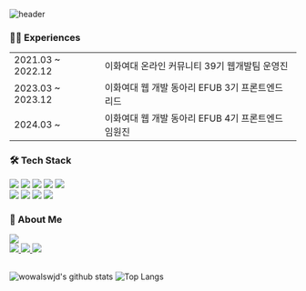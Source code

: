 ![header](https://capsule-render.vercel.app/api?type=waving&height=200&color=e0b69b&text=Hi%20there,%20I'm%20Minjung!&fontAlign=50&textBg=false&fontSize=40)
   
   ### 👩‍💻 Experiences
   <table>
      <tr>
         <td>2021.03 ~ 2022.12</td>
         <td>이화여대 온라인 커뮤니티 39기 웹개발팀 운영진</td>
      </tr>
      <tr>
         <td>2023.03 ~ 2023.12</td>
         <td>이화여대 웹 개발 동아리 EFUB 3기 프론트엔드 리드</td>
      </tr>
      <tr>
         <td>2024.03 ~</td>
         <td>이화여대 웹 개발 동아리 EFUB 4기 프론트엔드 임원진</td>
      </tr>
   </table>
     
   ### 🛠 Tech Stack
   <div>
      <img src="https://img.shields.io/badge/HTML5-E34F26?style=for-the-badge&logo=HTML5&logoColor=white"/>
      <img src="https://img.shields.io/badge/CSS3-1572B6?style=for-the-badge&logo=CSS3&logoColor=white"/>
      <img src="https://img.shields.io/badge/JavaScript-F7DF1E?style=for-the-badge&logo=JavaScript&logoColor=white"/>
      <img src="https://img.shields.io/badge/TypeScript-3178C6?style=for-the-badge&logo=TypeScript&logoColor=white"/>
      <img src="https://img.shields.io/badge/Python-3776AB?style=for-the-badge&logo=Python&logoColor=white"/>
   </div>
   <div>
      <img src="https://img.shields.io/badge/React-61DAFB?style=for-the-badge&logo=React&logoColor=white"/>
      <img src="https://img.shields.io/badge/Redux-764ABC?style=for-the-badge&logo=Redux&logoColor=white"/>
      <img src="https://img.shields.io/badge/Recoil-3578E5?style=for-the-badge&logo=Recoil&logoColor=white"/>
      <img src="https://img.shields.io/badge/StyledComponents-DB7093?style=for-the-badge&logo=styled-components&logoColor=white"/>
   </div>
   
   
   ### 🥰 About Me
   <div>
      <a href="https://github.com/wowalswjd">
         <img src="https://hits.seeyoufarm.com/api/count/incr/badge.svg?url=https%3A%2F%2Fgithub.com%2Fwowalswjd%2Fhit-counter&count_bg=%23E0B69B&title_bg=%23555555&icon=github.svg&icon_color=%23E7E7E7&title=Github&edge_flat=false"/>
      </a>
   </div>
   <div>
      <a href="mailto:alswjd5491@naver.com">
         <img src="https://img.shields.io/badge/Mail-03C75A?style=for-the-badge&logo=Naver&logoColor=white&link=mailto:alswjd5491@naver.com"/>
      </a>
      <a href="https://velog.io/@wowalswjd/posts">
         <img src="https://img.shields.io/badge/Velog-20C997?style=for-the-badge&logo=Velog&logoColor=white&link=https://velog.io/@wowalswjd/posts"/>
      </a>
      <a href="https://www.linkedin.com/in/%EA%B9%80%EB%AF%BC%EC%A0%95-%EC%97%98%ED%85%8D%EA%B3%B5%EA%B3%BC%EB%8C%80%ED%95%99-%EC%86%8C%ED%94%84%ED%8A%B8%EC%9B%A8%EC%96%B4%ED%95%99%EB%B6%80-86b67a278/">
         <img src="https://img.shields.io/badge/LinkedIn-0A66C2?style=for-the-badge&logo=LinkedIn&logoColor=white&link=https://www.linkedin.com/in/%EA%B9%80%EB%AF%BC%EC%A0%95-%EC%97%98%ED%85%8D%EA%B3%B5%EA%B3%BC%EB%8C%80%ED%95%99-%EC%86%8C%ED%94%84%ED%8A%B8%EC%9B%A8%EC%96%B4%ED%95%99%EB%B6%80-86b67a278/"/>
      </a>  
   </div>
   <br/>

   ![wowalswjd's github stats](https://github-readme-stats.vercel.app/api?username=wowalswjd&show_icons=true)
   ![Top Langs](https://github-readme-stats.vercel.app/api/top-langs/?username=wowalswjd&layout=compact)
   
<!--
**wowalswjd/wowalswjd** is a ✨ _special_ ✨ repository because its `README.md` (this file) appears on your GitHub profile.

Here are some ideas to get you started:

- 🔭 I’m currently working on ...
- 🌱 I’m currently learning ...
- 👯 I’m looking to collaborate on ...
- 🤔 I’m looking for help with ...
- 💬 Ask me about ...
- 📫 How to reach me: ...
- 😄 Pronouns: ...
- ⚡ Fun fact: ...
-->
